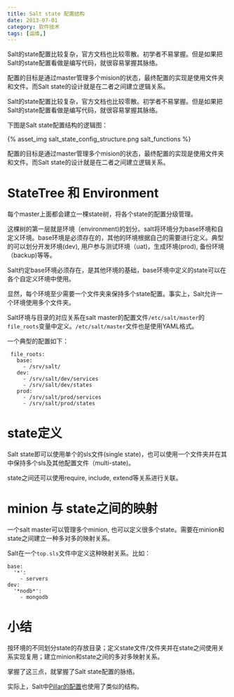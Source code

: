 ```yaml
---
title: Salt state 配置结构
date: 2013-07-01
category: 软件技术
tags: [运维,]
---
```



Salt的state配置比较复杂，官方文档也比较零散。初学者不易掌握。但是如果把Salt的state配置看做是编写代码，就很容易掌握其脉络。


配置的目标是通过master管理多个mision的状态，最终配置的实现是使用文件夹和文件。而Salt state的设计就是在二者之间建立逻辑关系。


Salt的state配置比较复杂，官方文档也比较零散。初学者不易掌握。但是如果把Salt的state配置看做是编写代码，就很容易掌握其脉络。

下图是Salt state配置结构的逻辑图：


{% asset_img salt_state_config_structure.png salt_functions %}

配置的目标是通过master管理多个mision的状态，最终配置的实现是使用文件夹和文件。而Salt state的设计就是在二者之间建立逻辑关系。

# StateTree 和 Environment

每个master上面都会建立一棵state树，将各个state的配置分级管理。

这棵树的第一层就是环境（environment)的划分。salt将环境分为base环境和自定义环境。base环境是必须存在的，其他的环境根据自己的需要进行定义。典型的可以划分开发环境(dev), 用户参与测试环境（uat)，生成环境(prod), 备份环境（backup)等等。

Salt约定base环境必须存在，是其他环境的基础，base环境中定义的state可以在各个自定义环境中使用。

显然，每个环境至少需要一个文件夹来保持多个state配置。事实上，Salt允许一个环境使用多个文件夹。

Salt环境与目录的对应关系在salt master的配置文件`/etc/salt/master`的`file_roots`变量中定义。`/etc/salt/master`文件也是使用YAML格式。

一个典型的配置如下：

```
 file_roots:
   base:
     - /srv/salt/
   dev:
     - /srv/salt/dev/services
     - /srv/salt/dev/states
   prod:
     - /srv/salt/prod/services
     - /srv/salt/prod/states
```

# state定义

Salt state即可以使用单个的sls文件(single state)，也可以使用一个文件夹并在其中保持多个sls及其他配置文件（multi-state)。

state之间还可以使用require, include, extend等关系进行关联。

# minion 与 state之间的映射

一个salt master可以管理多个minion, 也可以定义很多个state。需要在minion和state之间建立一种多对多的映射关系。

Salt在一个`top.sls`文件中定义这种映射关系。比如：

```
base:
  '*':
    - servers
dev:
  '*nodb*':
    - mongodb
```

# 小结

按环境的不同划分state的存放目录；定义state文件/文件夹并在state之间使用关系实现复用；建立minion和state之间的多对多映射关系。

掌握了这三点，就掌握了Salt state配置的脉络。

实际上，Salt中[Pillar的配置](/2013/07/07/salt_pillar.html)也使用了类似的结构。
